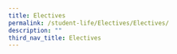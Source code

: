 ```yaml
---
title: Electives
permalink: /student-life/Electives/Electives/
description: ""
third_nav_title: Electives
---
```


